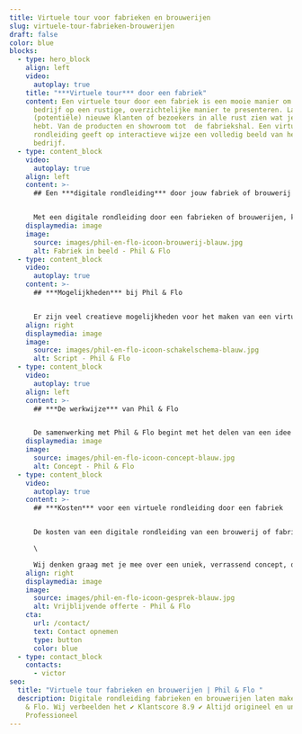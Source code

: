 ```yaml
---
title: Virtuele tour voor fabrieken en brouwerijen
slug: virtuele-tour-fabrieken-brouwerijen
draft: false
color: blue
blocks:
  - type: hero_block
    align: left
    video:
      autoplay: true
    title: "***Virtuele tour*** door een fabriek"
    content: Een virtuele tour door een fabriek is een mooie manier om je als
      bedrijf op een rustige, overzichtelijke manier te presenteren. Laat
      (potentiële) nieuwe klanten of bezoekers in alle rust zien wat je in huis
      hebt. Van de producten en showroom tot  de fabriekshal. Een virtuele
      rondleiding geeft op interactieve wijze een volledig beeld van het
      bedrijf.
  - type: content_block
    video:
      autoplay: true
    align: left
    content: >-
      ## Een ***digitale rondleiding*** door jouw fabriek of brouwerij


      Met een digitale rondleiding door een fabrieken of brouwerijen, kunnen kijkers het bedrijf op afstand ervaren. Als bedrijf bepaal je zelf welke ruimtes, processen en producten je laat zien en welke informatie je deelt. Dit kan door middel van tekst, beeld en geluid. Hoe meer relevante informatie je deelt, hoe meer je mogelijke vragen minimaliseert. Hiermee vergroot je het vertrouwen van (potentiële) klanten en verhoog je conversies van bezoekers.
    displaymedia: image
    image:
      source: images/phil-en-flo-icoon-brouwerij-blauw.jpg
      alt: Fabriek in beeld - Phil & Flo
  - type: content_block
    video:
      autoplay: true
    content: >-
      ## ***Mogelijkheden*** bij Phil & Flo


      Er zijn veel creatieve mogelijkheden voor het maken van een virtuele tour voor een brouwerij of fabriek. Een virtuele rondleiding door een brouwerij is mogelijk in de vorm van een [interactieve video](https://www.philenflo.nl/oplossingen/interactieve-video/), [360 graden](https://www.philenflo.nl/360-graden-video-laten-maken/) of als [Virtual Reality](https://www.philenflo.nl/oplossingen/virtual-reality/). Samen met onze creative producers ga je kijken welke onderdelen van het bedrijf in beeld worden gebracht. De kijker bepaald hoe hij hierin wil navigeren. Phil & Flo is expert in het maken van digitale rondleidingen, wij helpen je graag met het onderzoeken van de mogelijkheden voor jouw fabriek of brouwerij.
    align: right
    displaymedia: image
    image:
      source: images/phil-en-flo-icoon-schakelschema-blauw.jpg
      alt: Script - Phil & Flo
  - type: content_block
    video:
      autoplay: true
    align: left
    content: >-
      ## ***De werkwijze*** van Phil & Flo


      De samenwerking met Phil & Flo begint met het delen van een idee en visie. Tijdens een intakegesprek met onze adviseurs bespreken we jullie ideeën, wensen en doelen. Als we dit concreet hebben gemaakt, gaan we werken aan een technisch kader om de opdracht te vormen. Als de opdracht staat, maak je kennis met een van onze creative producers die je door het proces gaat begeleiden. Met de creative producer wordt een creatieve sessie gehouden waarin wordt bepaald hoe de kaders voor de [virtuele rondleiding](https://www.philenflo.nl/virtuele-tour/) fabriek of brouwerij worden ingekleurd. Wie en wat gaan we filmen? Zetten we een [voice-over](https://www.philenflo.nl/kennisbank/wat-is-een-voice-over/) in of houden we interviews? Alle onderdelen worden verzameld en aan elkaar verbonden in een wireframe. Op basis van dit wireframe maakt de creative producer samen met jou afspraken over de benodigde mensen en locaties en wordt een draaiboek gemaakt.
    displaymedia: image
    image:
      source: images/phil-en-flo-icoon-concept-blauw.jpg
      alt: Concept - Phil & Flo
  - type: content_block
    video:
      autoplay: true
    content: >-
      ## ***Kosten*** voor een virtuele rondleiding door een fabriek


      De kosten van een digitale rondleiding van een brouwerij of fabriek, zijn afhankelijk van de wensen en eisen van het bedrijf. Wij werken met offertes op maat. Een persoonlijke offerte is dé manier om concreet inzicht te bieden in de kosten. Er zijn meerdere factoren die invloed hebben op de prijs. Phil & Flo werkt met eerlijke tarieven en is volledig transparant.\

      \

      Wij denken graag met je mee over een uniek, verrassend concept, dat voldoet aan jouw wensen en eisen. Onze expertise wordt ingezet voor het beste concept. Wil je meer weten? Neem dan contact met ons op voor een vrijblijvende offerte.
    align: right
    displaymedia: image
    image:
      source: images/phil-en-flo-icoon-gesprek-blauw.jpg
      alt: Vrijblijvende offerte - Phil & Flo
    cta:
      url: /contact/
      text: Contact opnemen
      type: button
      color: blue
  - type: contact_block
    contacts:
      - victor
seo:
  title: "Virtuele tour fabrieken en brouwerijen | Phil & Flo "
  description: Digitale rondleiding fabrieken en brouwerijen laten maken door Phil
    & Flo. Wij verbeelden het ✔ Klantscore 8.9 ✔ Altijd origineel en uniek ✔
    Professioneel
---
```

